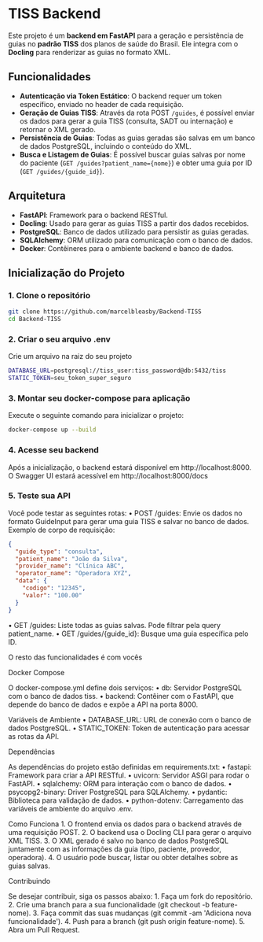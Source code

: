 # TISS Backend

Este projeto é um **backend em FastAPI** para a geração e persistência de guias no **padrão TISS** dos planos de saúde do Brasil. Ele integra com o **Docling** para renderizar as guias no formato XML.

## Funcionalidades

- **Autenticação via Token Estático**: O backend requer um token específico, enviado no header de cada requisição.
- **Geração de Guias TISS**: Através da rota POST `/guides`, é possível enviar os dados para gerar a guia TISS (consulta, SADT ou internação) e retornar o XML gerado.
- **Persistência de Guias**: Todas as guias geradas são salvas em um banco de dados PostgreSQL, incluindo o conteúdo do XML.
- **Busca e Listagem de Guias**: É possível buscar guias salvas por nome do paciente (`GET /guides?patient_name={nome}`) e obter uma guia por ID (`GET /guides/{guide_id}`).

## Arquitetura

- **FastAPI**: Framework para o backend RESTful.
- **Docling**: Usado para gerar as guias TISS a partir dos dados recebidos.
- **PostgreSQL**: Banco de dados utilizado para persistir as guias geradas.
- **SQLAlchemy**: ORM utilizado para comunicação com o banco de dados.
- **Docker**: Contêineres para o ambiente backend e banco de dados.

## Inicialização do Projeto

### 1. Clone o repositório

```bash
git clone https://github.com/marcelbleasby/Backend-TISS
cd Backend-TISS
```

### 2. Criar o seu arquivo .env
Crie um arquivo na raiz do seu projeto
```bash
DATABASE_URL=postgresql://tiss_user:tiss_password@db:5432/tiss
STATIC_TOKEN=seu_token_super_seguro
```
### 3. Montar seu docker-compose para aplicação
Execute o seguinte comando para inicializar o projeto:
```bash
docker-compose up --build
```
### 4. Acesse seu backend
Após a inicialização, o backend estará disponível em http://localhost:8000. O Swagger UI estará acessível em http://localhost:8000/docs

### 5. Teste sua API
Você pode testar as seguintes rotas:
	•	POST /guides: Envie os dados no formato GuideInput para gerar uma guia TISS e salvar no banco de dados.
Exemplo de corpo de requisição:
```json
{
  "guide_type": "consulta",
  "patient_name": "João da Silva",
  "provider_name": "Clínica ABC",
  "operator_name": "Operadora XYZ",
  "data": {
    "codigo": "12345",
    "valor": "100.00"
  }
}
```
•	GET /guides: Liste todas as guias salvas. Pode filtrar pela query patient_name.
•	GET /guides/{guide_id}: Busque uma guia específica pelo ID.

O resto das funcionalidades é com vocês

Docker Compose

O docker-compose.yml define dois serviços:
	•	db: Servidor PostgreSQL com o banco de dados tiss.
	•	backend: Contêiner com o FastAPI, que depende do banco de dados e expõe a API na porta 8000.

Variáveis de Ambiente
	•	DATABASE_URL: URL de conexão com o banco de dados PostgreSQL.
	•	STATIC_TOKEN: Token de autenticação para acessar as rotas da API.

Dependências

As dependências do projeto estão definidas em requirements.txt:
	•	fastapi: Framework para criar a API RESTful.
	•	uvicorn: Servidor ASGI para rodar o FastAPI.
	•	sqlalchemy: ORM para interação com o banco de dados.
	•	psycopg2-binary: Driver PostgreSQL para SQLAlchemy.
	•	pydantic: Biblioteca para validação de dados.
	•	python-dotenv: Carregamento das variáveis de ambiente do arquivo .env.

Como Funciona
	1.	O frontend envia os dados para o backend através de uma requisição POST.
	2.	O backend usa o Docling CLI para gerar o arquivo XML TISS.
	3.	O XML gerado é salvo no banco de dados PostgreSQL juntamente com as informações da guia (tipo, paciente, provedor, operadora).
	4.	O usuário pode buscar, listar ou obter detalhes sobre as guias salvas.

Contribuindo

Se desejar contribuir, siga os passos abaixo:
	1.	Faça um fork do repositório.
	2.	Crie uma branch para a sua funcionalidade (git checkout -b feature-nome).
	3.	Faça commit das suas mudanças (git commit -am 'Adiciona nova funcionalidade').
	4.	Push para a branch (git push origin feature-nome).
	5.	Abra um Pull Request.


